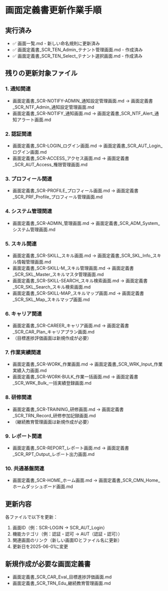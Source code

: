 # 画面定義書更新作業手順

## 実行済み
- ✅ 画面一覧.md - 新しい命名規則に更新済み
- ✅ 画面定義書_SCR_TEN_Admin_テナント管理画面.md - 作成済み
- ✅ 画面定義書_SCR_TEN_Select_テナント選択画面.md - 作成済み

## 残りの更新対象ファイル

### 1. 通知関連
- 画面定義書_SCR-NOTIFY-ADMIN_通知設定管理画面.md → 画面定義書_SCR_NTF_Admin_通知設定管理画面.md
- 画面定義書_SCR-NOTIFY_通知画面.md → 画面定義書_SCR_NTF_Alert_通知アラート画面.md

### 2. 認証関連
- 画面定義書_SCR-LOGIN_ログイン画面.md → 画面定義書_SCR_AUT_Login_ログイン画面.md
- 画面定義書_SCR-ACCESS_アクセス画面.md → 画面定義書_SCR_AUT_Access_権限管理画面.md

### 3. プロフィール関連
- 画面定義書_SCR-PROFILE_プロフィール画面.md → 画面定義書_SCR_PRF_Profile_プロフィール管理画面.md

### 4. システム管理関連
- 画面定義書_SCR-ADMIN_管理画面.md → 画面定義書_SCR_ADM_System_システム管理画面.md

### 5. スキル関連
- 画面定義書_SCR-SKILL_スキル画面.md → 画面定義書_SCR_SKL_Info_スキル情報管理画面.md
- 画面定義書_SCR-SKILL-M_スキル管理画面.md → 画面定義書_SCR_SKL_Master_スキルマスタ管理画面.md
- 画面定義書_SCR-SKILL-SEARCH_スキル検索画面.md → 画面定義書_SCR_SKL_Search_スキル検索画面.md
- 画面定義書_SCR-SKILL-MAP_スキルマップ画面.md → 画面定義書_SCR_SKL_Map_スキルマップ画面.md

### 6. キャリア関連
- 画面定義書_SCR-CAREER_キャリア画面.md → 画面定義書_SCR_CAR_Plan_キャリアプラン画面.md
- （目標進捗評価画面は新規作成が必要）

### 7. 作業実績関連
- 画面定義書_SCR-WORK_作業画面.md → 画面定義書_SCR_WRK_Input_作業実績入力画面.md
- 画面定義書_SCR-WORK-BULK_作業一括画面.md → 画面定義書_SCR_WRK_Bulk_一括実績登録画面.md

### 8. 研修関連
- 画面定義書_SCR-TRAINING_研修画面.md → 画面定義書_SCR_TRN_Record_研修参加記録画面.md
- （継続教育管理画面は新規作成が必要）

### 9. レポート関連
- 画面定義書_SCR-REPORT_レポート画面.md → 画面定義書_SCR_RPT_Output_レポート出力画面.md

### 10. 共通基盤関連
- 画面定義書_SCR-HOME_ホーム画面.md → 画面定義書_SCR_CMN_Home_ホームダッシュボード画面.md

## 更新内容
各ファイルで以下を更新：
1. 画面ID（例：SCR-LOGIN → SCR_AUT_Login）
2. 機能カテゴリ（例：認証・認可 → AUT（認証・認可））
3. 関連画面のリンク（新しい画面IDとファイル名に更新）
4. 更新日を2025-06-01に変更

## 新規作成が必要な画面定義書
- 画面定義書_SCR_CAR_Eval_目標進捗評価画面.md
- 画面定義書_SCR_TRN_Edu_継続教育管理画面.md